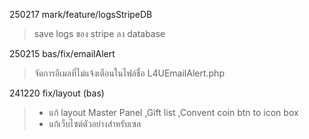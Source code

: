 250217 mark/feature/logsStripeDB
>save logs ของ stripe ลง database

250215 bas/fix/emailAlert
>จัดการอีเมลที่ไม่แจ้งเตือนในไฟล์ชื่อ L4UEmailAlert.php

241220 fix/layout (bas)
>- แก้ layout Master Panel ,Gift list ,Convent coin btn to icon box 
>- แก้เว็บไซต์ตัวอย่างสำหรับเซล
